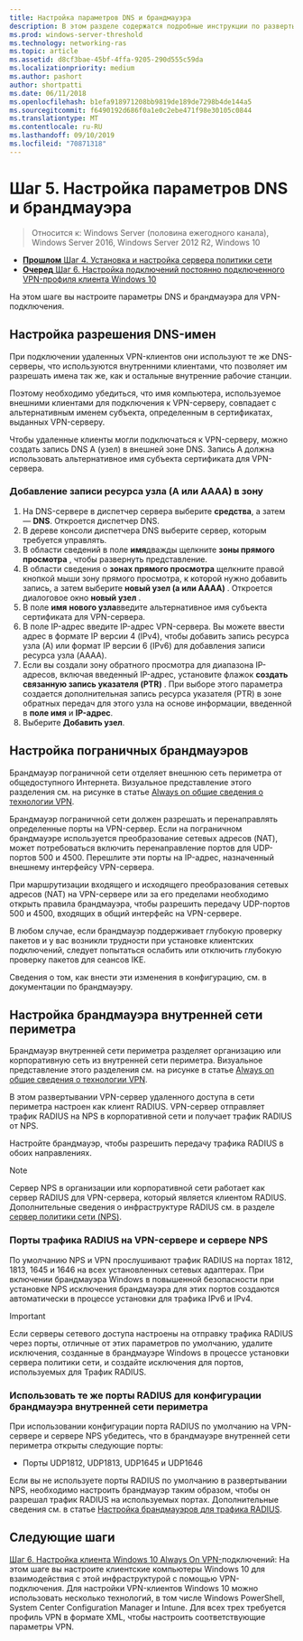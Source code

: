 ```yaml
---
title: Настройка параметров DNS и брандмауэра
description: В этом разделе содержатся подробные инструкции по развертыванию Always On VPN в Windows Server 2016.
ms.prod: windows-server-threshold
ms.technology: networking-ras
ms.topic: article
ms.assetid: d8cf3bae-45bf-4ffa-9205-290d555c59da
ms.localizationpriority: medium
ms.author: pashort
author: shortpatti
ms.date: 06/11/2018
ms.openlocfilehash: b1efa918971208bb9819de189de7298b4de144a5
ms.sourcegitcommit: f6490192d686f0a1e0c2ebe471f98e30105c0844
ms.translationtype: MT
ms.contentlocale: ru-RU
ms.lasthandoff: 09/10/2019
ms.locfileid: "70871318"
---
```

# <a name="step-5-configure-dns-and-firewall-settings"></a>Шаг 5. Настройка параметров DNS и брандмауэра

>Относится к: Windows Server (половина ежегодного канала), Windows Server 2016, Windows Server 2012 R2, Windows 10

- [**Прошлом** Шаг 4. Установка и настройка сервера политики сети](vpn-deploy-nps.md)
- [**Очеред** Шаг 6. Настройка подключений постоянно подключенного VPN-профиля клиента Windows 10](vpn-deploy-client-vpn-connections.md)

На этом шаге вы настроите параметры DNS и брандмауэра для VPN-подключения.

## <a name="configure-dns-name-resolution"></a>Настройка разрешения DNS-имен

При подключении удаленных VPN-клиентов они используют те же DNS-серверы, что используются внутренними клиентами, что позволяет им разрешать имена так же, как и остальные внутренние рабочие станции.

Поэтому необходимо убедиться, что имя компьютера, используемое внешними клиентами для подключения к VPN-серверу, совпадает с альтернативным именем субъекта, определенным в сертификатах, выданных VPN-серверу.

Чтобы удаленные клиенты могли подключаться к VPN-серверу, можно создать запись DNS A (узел) в внешней зоне DNS. Запись A должна использовать альтернативное имя субъекта сертификата для VPN-сервера.

### <a name="to-add-a-host-a-or-aaaa-resource-record-to-a-zone"></a>Добавление записи ресурса узла (A или AAAA) в зону

1. На DNS-сервере в диспетчер сервера выберите **средства**, а затем — **DNS**. Откроется диспетчер DNS.
2. В дереве консоли диспетчера DNS выберите сервер, которым требуется управлять.
3. В области сведений в поле **имя**дважды щелкните **зоны прямого просмотра** , чтобы развернуть представление.
4. В области сведения о **зонах прямого просмотра** щелкните правой кнопкой мыши зону прямого просмотра, к которой нужно добавить запись, а затем выберите **новый узел (a или AAAA)** . Откроется диалоговое окно **новый узел** .
5. В поле **имя** **нового узла**введите альтернативное имя субъекта сертификата для VPN-сервера.
6. В поле IP-адрес введите IP-адрес VPN-сервера. Вы можете ввести адрес в формате IP версии 4 (IPv4), чтобы добавить запись ресурса узла (A) или формат IP версии 6 (IPv6) для добавления записи ресурса узла (AAAA).
7. Если вы создали зону обратного просмотра для диапазона IP-адресов, включая введенный IP-адрес, установите флажок **создать связанную запись указателя (PTR)** .  При выборе этого параметра создается дополнительная запись ресурса указателя (PTR) в зоне обратных передач для этого узла на основе информации, введенной в **поле имя** и **IP-адрес**.
8. Выберите **Добавить узел**.

## <a name="configure-the-edge-firewall"></a>Настройка пограничных брандмауэров

Брандмауэр пограничной сети отделяет внешнюю сеть периметра от общедоступного Интернета. Визуальное представление этого разделения см. на рисунке в статье [Always on общие сведения о технологии VPN](../always-on-vpn-technology-overview.md).

Брандмауэр пограничной сети должен разрешать и перенаправлять определенные порты на VPN-сервер. Если на пограничном брандмауэре используется преобразование сетевых адресов (NAT), может потребоваться включить перенаправление портов для UDP-портов 500 и 4500. Перешлите эти порты на IP-адрес, назначенный внешнему интерфейсу VPN-сервера.

При маршрутизации входящего и исходящего преобразования сетевых адресов (NAT) на VPN-сервере или за его пределами необходимо открыть правила брандмауэра, чтобы разрешить передачу UDP-портов 500 и 4500, входящих в общий интерфейс на VPN-сервере.

В любом случае, если брандмауэр поддерживает глубокую проверку пакетов и у вас возникли трудности при установке клиентских подключений, следует попытаться ослабить или отключить глубокую проверку пакетов для сеансов IKE.

Сведения о том, как внести эти изменения в конфигурацию, см. в документации по брандмауэру.

## <a name="configure-the-internal-perimeter-network-firewall"></a>Настройка брандмауэра внутренней сети периметра

Брандмауэр внутренней сети периметра разделяет организацию или корпоративную сеть из внутренней сети периметра. Визуальное представление этого разделения см. на рисунке в статье [Always on общие сведения о технологии VPN](../always-on-vpn-technology-overview.md).

В этом развертывании VPN-сервер удаленного доступа в сети периметра настроен как клиент RADIUS.  VPN-сервер отправляет трафик RADIUS на NPS в корпоративной сети и получает трафик RADIUS от NPS.

Настройте брандмауэр, чтобы разрешить передачу трафика RADIUS в обоих направлениях.

>[!NOTE]
>Сервер NPS в организации или корпоративной сети работает как сервер RADIUS для VPN-сервера, который является клиентом RADIUS. Дополнительные сведения о инфраструктуре RADIUS см. в разделе [сервер политики сети (NPS)](../../../../../networking/technologies/nps/nps-top.md).

### <a name="radius-traffic-ports-on-the-vpn-server-and-nps-server"></a>Порты трафика RADIUS на VPN-сервере и сервере NPS

По умолчанию NPS и VPN прослушивают трафик RADIUS на портах 1812, 1813, 1645 и 1646 на всех установленных сетевых адаптерах. При включении брандмауэра Windows в повышенной безопасности при установке NPS исключения брандмауэра для этих портов создаются автоматически в процессе установки для трафика IPv6 и IPv4.

>[!IMPORTANT]
>Если серверы сетевого доступа настроены на отправку трафика RADIUS через порты, отличные от этих параметров по умолчанию, удалите исключения, созданные в брандмауэре Windows в процессе установки сервера политики сети, и создайте исключения для портов, используемых для Трафик RADIUS.

### <a name="use-the-same-radius-ports-for-the-internal-perimeter-network-firewall-configuration"></a>Использовать те же порты RADIUS для конфигурации брандмауэра внутренней сети периметра

При использовании конфигурации порта RADIUS по умолчанию на VPN-сервере и сервере NPS убедитесь, что в брандмауэре внутренней сети периметра открыты следующие порты:

- Порты UDP1812, UDP1813, UDP1645 и UDP1646

Если вы не используете порты RADIUS по умолчанию в развертывании NPS, необходимо настроить брандмауэр таким образом, чтобы он разрешал трафик RADIUS на используемых портах. Дополнительные сведения см. в статье [Настройка брандмауэров для трафика RADIUS](../../../../../networking/technologies/nps/nps-firewalls-configure.md).

## <a name="next-steps"></a>Следующие шаги

[Шаг 6. Настройка клиента Windows 10 Always On VPN-](vpn-deploy-client-vpn-connections.md)подключений: На этом шаге вы настроите клиентские компьютеры Windows 10 для взаимодействия с этой инфраструктурой с помощью VPN-подключения. Для настройки VPN-клиентов Windows 10 можно использовать несколько технологий, в том числе Windows PowerShell, System Center Configuration Manager и Intune. Для всех трех требуется профиль VPN в формате XML, чтобы настроить соответствующие параметры VPN.
